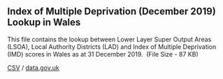 ## Index of Multiple Deprivation (December 2019) Lookup in Wales

This file contains the lookup between Lower Layer Super Output Areas (LSOA), Local Authority Districts (LAD) and Index of Multiple Deprivation (IMD) scores in Wales as at 31 December 2019.  (File Size - 87 KB)

[CSV](../csv/006.csv) / [data.gov.uk](https://data.gov.uk/dataset/43d4c71b-37bc-47c6-9530-feb6c34ae210/index-of-multiple-deprivation-december-2019-lookup-in-wales)


